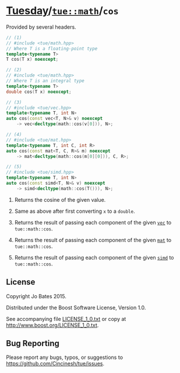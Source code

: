 [Tuesday](../../../README.md)/[`tue::math`](../../namespaces/tue/math.md)/`cos`
===============================================================================
Provided by several headers.

```c++
// (1)
// #include <tue/math.hpp>
// Where T is a floating-point type
template<typename T>
T cos(T x) noexcept;

// (2)
// #include <tue/math.hpp>
// Where T is an integral type
template<typename T>
double cos(T x) noexcept;

// (3)
// #include <tue/vec.hpp>
template<typename T, int N>
auto cos(const vec<T, N>& v) noexcept
    -> vec<decltype(math::cos(v[0])), N>;

// (4)
// #include <tue/mat.hpp>
template<typename T, int C, int R>
auto cos(const mat<T, C, R>& m) noexcept
    -> mat<decltype(math::cos(m[0][0])), C, R>;

// (5)
// #include <tue/simd.hpp>
template<typename T, int N>
auto cos(const simd<T, N>& v) noexcept
    -> simd<decltype(math::cos(T())), N>;
```

1. Returns the cosine of the given value.

2. Same as above after first converting `x` to a `double`.

3. Returns the result of passing each component of the given
   [`vec`](../../headers/vec.md) to `tue::math::cos`.

4. Returns the result of passing each component of the given
   [`mat`](../../headers/mat.md) to `tue::math::cos`.

5. Returns the result of passing each component of the given
   [`simd`](../../headers/simd.md) to `tue::math::cos`.

License
-------
Copyright Jo Bates 2015.

Distributed under the Boost Software License, Version 1.0.

See accompanying file [LICENSE_1_0.txt](../../../LICENSE_1_0.txt) or copy at
http://www.boost.org/LICENSE_1_0.txt.

Bug Reporting
-------------
Please report any bugs, typos, or suggestions to
https://github.com/Cincinesh/tue/issues.
